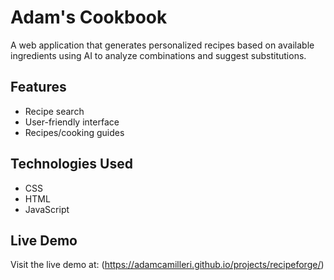 # Adam's Cookbook

A web application that generates personalized recipes based on available ingredients using AI to analyze combinations and suggest substitutions.

## Features

- Recipe search
- User-friendly interface
- Recipes/cooking guides

## Technologies Used

- CSS
- HTML
- JavaScript

## Live Demo

Visit the live demo at: (https://adamcamilleri.github.io/projects/recipeforge/)
